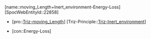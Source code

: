 ﻿---
type: TrizContradiction
aliases:
- moving_Length+Inert_environment-Energy-Loss
license: CC BY-SA 4.0
copyright: https://github.com/SpocWeb
IsDeleted: false
IsReadOnly: false
Confidential: public
tags: 
- Triz/Contradiction
---
[name::moving_Length+Inert_environment-Energy-Loss]
[SpocWebEntityId::22858]
+ [pro::[Triz-moving_Length](tech/Triz/Parameter/Triz-moving_Length.md)]
[Triz-Principle::[Triz-Inert_environment](tech/Triz/Principle/Triz-Inert_environment.md)]
- [con::Energy-Loss]

